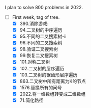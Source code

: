 I plan to solve 800 problems in 2022.
- [ ] First week, tag of tree.
  - [x] 390.消除游戏:
  - [x] 94.二叉树的中序遍历
  - [x] 95.不同的二叉搜索树-ii
  - [x] 96.不同的二叉搜索树
  - [x] 98.验证二叉搜索树
  - [x] 99.恢复二叉搜索树
  - [x] 101.对称二叉树
  - [x] 102.二叉树的层序遍历
  - [x] 103.二叉树的锯齿形层序遍历
  - [x] 863.二叉树中所有距离为K的节点
  - [x] 1576.替换所有的问号
  - [x] 2022.将一维数组转变成二维数组
  - [x] 71.简化路径
